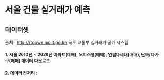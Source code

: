# 서울 건물 실거래가 예측
## 데이터셋
출처 : http://rtdown.molit.go.kr/
국토 교통부 실거래가 공개 시스템

#### 1. 서울 2010년 ~ 2020년 아파트(매매), 오피스텔(매매), 연립다세대(매매), 단독/다가구(매매) 데이터 다운로드
#### 2. 데이터 전처리 : 

